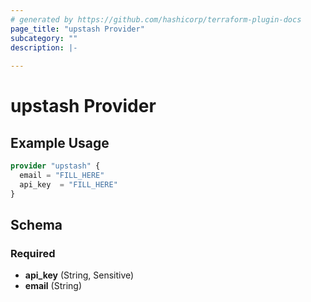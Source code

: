 ```yaml
---
# generated by https://github.com/hashicorp/terraform-plugin-docs
page_title: "upstash Provider"
subcategory: ""
description: |-
  
---
```


# upstash Provider



## Example Usage

```terraform
provider "upstash" {
  email = "FILL_HERE"
  api_key  = "FILL_HERE"
}
```

<!-- schema generated by tfplugindocs -->
## Schema

### Required

- **api_key** (String, Sensitive)
- **email** (String)
